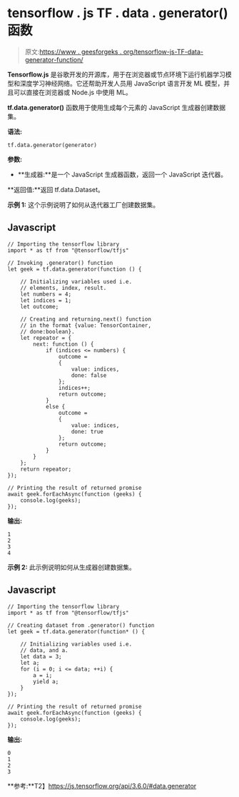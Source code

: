 # tensorflow . js TF . data . generator()函数

> 原文:[https://www . geesforgeks . org/tensorflow-js-TF-data-generator-function/](https://www.geeksforgeeks.org/tensorflow-js-tf-data-generator-function/)

**Tensorflow.js** 是谷歌开发的开源库，用于在浏览器或节点环境下运行机器学习模型和深度学习神经网络。它还帮助开发人员用 JavaScript 语言开发 ML 模型，并且可以直接在浏览器或 Node.js 中使用 ML。

**tf.data.generator()** 函数用于使用生成每个元素的 JavaScript 生成器创建数据集。

**语法:**

```
tf.data.generator(generator)
```

**参数:**

*   **生成器:**是一个 JavaScript 生成器函数，返回一个 JavaScript 迭代器。

**返回值:**返回 tf.data.Dataset。

**示例 1:** 这个示例说明了如何从迭代器工厂创建数据集。

## Javascript

```
// Importing the tensorflow library
import * as tf from "@tensorflow/tfjs"

// Invoking .generator() function
let geek = tf.data.generator(function () {

    // Initializing variables used i.e.  
    // elements, index, result.
    let numbers = 4;
    let indices = 1;
    let outcome;

    // Creating and returning.next() function
    // in the format {value: TensorContainer,
    // done:boolean}.
    let repeator = {
        next: function () {
            if (indices <= numbers) {
                outcome =
                {
                    value: indices,
                    done: false
                };
                indices++;
                return outcome;
            }
            else {
                outcome =
                {
                    value: indices,
                    done: true
                };
                return outcome;
            }
        }
    };
    return repeator;
});

// Printing the result of returned promise
await geek.forEachAsync(function (geeks) {
    console.log(geeks);
});
```

**输出:**

```
1
2
3
4
```

**示例 2:** 此示例说明如何从生成器创建数据集。

## Javascript

```
// Importing the tensorflow library
import * as tf from "@tensorflow/tfjs"

// Creating dataset from .generator() function 
let geek = tf.data.generator(function* () {

    // Initializing variables used i.e.  
    // data, and a.
    let data = 3;
    let a;
    for (i = 0; i <= data; ++i) {
        a = i;
        yield a;
    }
});

// Printing the result of returned promise
await geek.forEachAsync(function (geeks) {
    console.log(geeks);
});
```

**输出:**

```
0
1
2
3
```

**参考:**T2】https://js.tensorflow.org/api/3.6.0/#data.generator